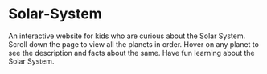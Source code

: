 # Solar-System
An interactive website for kids who are curious about the Solar System.
Scroll down the page to view all the planets in order.
Hover on any planet to see the description and facts about the same.
Have fun learning about the Solar System.
